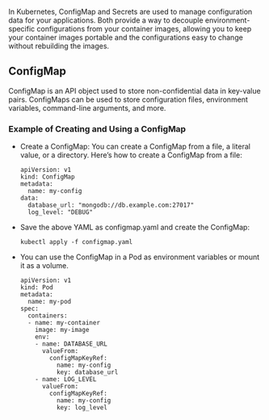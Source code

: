In Kubernetes, ConfigMap and Secrets are used to manage configuration data for your applications. Both provide a way to decouple environment-specific configurations from your container images, allowing you to keep your container images portable and the configurations easy to change without rebuilding the images.

## ConfigMap
ConfigMap is an API object used to store non-confidential data in key-value pairs. ConfigMaps can be used to store configuration files, environment variables, command-line arguments, and more.

### Example of Creating and Using a ConfigMap
- Create a ConfigMap: You can create a ConfigMap from a file, a literal value, or a directory. Here’s how to create a ConfigMap from a file:
  ```
  apiVersion: v1
  kind: ConfigMap
  metadata:
    name: my-config
  data:
    database_url: "mongodb://db.example.com:27017"
    log_level: "DEBUG"
  ```
- Save the above YAML as configmap.yaml and create the ConfigMap:
  ```
  kubectl apply -f configmap.yaml
  ```
- You can use the ConfigMap in a Pod as environment variables or mount it as a volume.
  ```
  apiVersion: v1
  kind: Pod
  metadata:
    name: my-pod
  spec:
    containers:
    - name: my-container
      image: my-image
      env:
      - name: DATABASE_URL
        valueFrom:
          configMapKeyRef:
            name: my-config
            key: database_url
      - name: LOG_LEVEL
        valueFrom:
          configMapKeyRef:
            name: my-config
            key: log_level
  ```
